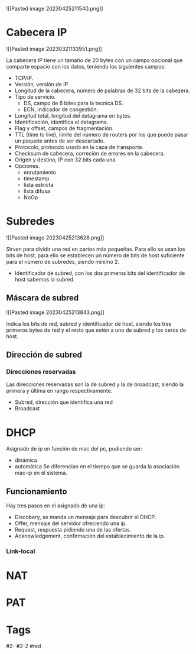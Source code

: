 
![[Pasted image 20230425211540.png]]

# Cabecera IP

![[Pasted image 20230321133951.png]]

La cabecera IP tiene un tamaño de 20 bytes con un campo opcional que comparte espacio con los datos, teniendo los siguientes campos:
- TCP/IP.
- Versión, versión de IP.
- Longitud de la cabecera, número de palabras de 32 bits de la cabezera.
- Tipo de servicio.
	- DS, campo de 6 bites para la tecnica DS.
	- ECN, indicador de congestión.
- Longitud total, longitud del datagrama en bytes.
- Identificación, identifica el datagrama.
- Flag y offset, campos de fragmentación.
- TTL (time to live), límite del número de routers por los que puede pasar un paquete antes de ser descartado.
- Protocolo, protocolo usado en la capa de transporte.
- Checksum de cabecera, correción de errores en la cabecera.
- Origen y destino, IP con 32 bits cada una.
- Opciones.
	- enrutamiento
	- timestamp
	- lista estricta
	- lista difusa
	- NoOp
# Subredes

![[Pasted image 20230425213628.png]]

Sirven para dividir una red en partes más pequeñas. Para ello se usan los bits de host, para ello se establecen un número de bits de host suficiente para el número de subredes, siendo mínimo 2.
- Identificador de subred, con los dos primeros bits del identificador de host sabemos la subred.
## Máscara de subred

![[Pasted image 20230425213843.png]]

Indica los bits de red, subred y identificador de host, siendo los tres primeros bytes de red y el resto que estén a uno de subred y los ceros de host.
## Dirección de subred
### Direcciones reservadas
Las direcciones reservadas son la de subred y la de broadcast, siendo la primera y última en rango respectivamente.
- Subred, dirección que identifica una red
- Broadcast
# DHCP
Asignado de ip en función de mac del pc, pudiendo ser:
- dinámica
- automática
Se diferencian en el tiempo que se guarda la asociación mac-ip en el sistema.
## Funcionamiento
Hay tres pasos en el asignado de una ip:
- Discobery, se manda un mensaje para descubrir el DHCP.
- Offer, mensaje del servidor ofreciendo una ip.
- Request, respuesta pidiendo una de las ofertas.
- Acknowledgement, confirmación del establecimiento de la ip.
### Link-local
# NAT
# PAT

# Tags
#2- 
#2-2 
#red